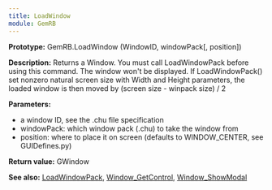 ```yaml
---
title: LoadWindow
module: GemRB
---
```


**Prototype:** GemRB.LoadWindow (WindowID, windowPack[, position])

**Description:** Returns a Window. You must call LoadWindowPack before using 
this command. The window won't be displayed. If LoadWindowPack() set nonzero 
natural screen size with Width and Height parameters, the loaded window is 
then moved by (screen size - winpack size) / 2

**Parameters:**
  * a window ID, see the .chu file specification
  * windowPack: which window pack (.chu) to take the window from
  * position: where to place it on screen (defaults to WINDOW_CENTER, see GUIDefines.py)

**Return value:** GWindow

**See also:** [LoadWindowPack](LoadWindowPack.md), [Window_GetControl](Window_GetControl.md), [Window_ShowModal](Window_ShowModal.md)
